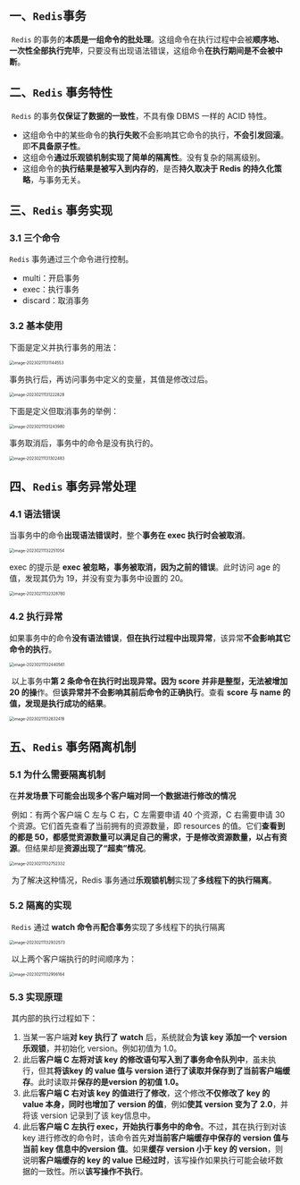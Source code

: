 ## 一、`Redis`事务

​	`Redis` 的事务的**本质是一组命令的批处理**。这组命令在执行过程中会被**顺序地、一次性全部执行完毕**，只要没有出现语法错误，这组命令**在执行期间是不会被中断**。

## 二、`Redis` 事务特性

​	`Redis` 的事务**仅保证了数据的一致性**，不具有像 DBMS 一样的 ACID 特性。

- 这组命令中的某些命令的**执行失败**不会影响其它命令的执行，**不会引发回滚**。即**不具备原子性**。
- 这组命令**通过乐观锁机制实现了简单的隔离性**。没有复杂的隔离级别。
- 这组命令的**执行结果是被写入到内存的**，是否**持久取决于 Redis 的持久化策略**，与事务无关。

## 三、`Redis` 事务实现

###  3.1 三个命令 

`Redis` 事务通过三个命令进行控制。

- multi：开启事务
- exec：执行事务
- discard：取消事务

### 3.2 基本使用

下面是定义并执行事务的用法：

<img src="09.redis事务.assets/image-20230211131144553.png" alt="image-20230211131144553" style="zoom:50%;" />

事务执行后，再访问事务中定义的变量，其值是修改过后。

<img src="09.redis事务.assets/image-20230211131222828.png" alt="image-20230211131222828" style="zoom:50%;" />

下面是定义但取消事务的举例：

<img src="09.redis事务.assets/image-20230211131243980.png" alt="image-20230211131243980" style="zoom:50%;" />

事务取消后，事务中的命令是没有执行的。

<img src="09.redis事务.assets/image-20230211131302483.png" alt="image-20230211131302483" style="zoom:50%;" />

## 四、`Redis` 事务异常处理

### 4.1 语法错误

当事务中的命令**出现语法错误时**，整个**事务在 exec 执行时会被取消**。

<img src="09.redis事务.assets/image-20230211132251054.png" alt="image-20230211132251054" style="zoom:50%;" />

exec 的提示是 **exec 被忽略，事务被取消，因为之前的错误**。此时访问 age 的值，发现其仍为 19，并没有变为事务中设置的 20。

<img src="09.redis事务.assets/image-20230211132328780.png" alt="image-20230211132328780" style="zoom:50%;" />

### 4.2 执行异常

​	如果事务中的命令**没有语法错误**，**但在执行过程中出现异常**，该异常**不会影响其它命令的执行**。

<img src="09.redis事务.assets/image-20230211132440561.png" alt="image-20230211132440561" style="zoom:50%;" />

​	以上事务中**第 2 条命令在执行时出现异常。因为 score 并非是整型，无法被增加 20 的操**作。但**该异常并不会影响其前后命令的正确执行**。查看 **score 与 name 的值，发现是执行成功的结果**。

<img src="09.redis事务.assets/image-20230211132632419.png" alt="image-20230211132632419" style="zoom:50%;" />

## 五、`Redis` 事务隔离机制

### 5.1 为什么需要隔离机制

​	在**并发场景下可能会出现多个客户端对同一个数据进行修改的情况**

​	例如：有两个客户端 C 左与 C 右，C 左需要申请 40 个资源，C 右需要申请 30 个资源。它们首先查看了当前拥有的资源数量，即 resources 的值。它们**查看到的都是 50，都感觉资源数量可以满足自己的需求，于是修改资源数量，以占有资源**。但结果却是**资源出现了“超卖”情况**。

<img src="09.redis事务.assets/image-20230211132752332.png" alt="image-20230211132752332" style="zoom:50%;" />

​	为了解决这种情况，Redis 事务通过**乐观锁机制**实现了**多线程下的执行隔离**。

### 5.2 隔离的实现

​	`Redis` 通过 **watch 命令**再**配合事务**实现了多线程下的执行隔离

<img src="09.redis事务.assets/image-20230211132932573.png" alt="image-20230211132932573" style="zoom:50%;" />

​	以上两个客户端执行的时间顺序为：

<img src="09.redis事务.assets/image-20230211132956164.png" alt="image-20230211132956164" style="zoom:50%;" />

### 5.3  实现原理

​	其内部的执行过程如下：

1. 当某一客户端**对 key 执行了 watch** 后，系统就会**为该 key 添加一个 version 乐观锁**，并初始化 version。例如初值为 1.0。
2. 此后**客户端 C 左将对该 key 的修改语句写入到了事务命令队列中**，虽未执行，但其**将该key 的 value 值与 version 进行了读取并保存到了当前客户端缓存**。此时读取并**保存的是version 的初值 1.0。**
3. 此后**客户端 C 右对该 key 的值进行了修改**，这个修改**不仅修改了 key 的 value 本身，同时也增加了 version 的值**，例如**使其 version 变为了 2.0**，并将该 version 记录到了该 key信息中。
4. 此后**客户端 C 左执行 exec，开始执行事务中的命令**。不过，其在执行到对该 key 进行修改的命令时，该命令首先**对当前客户端缓存中保存的 version 值与当前 key 信息中的version 值**。如果**缓存 version 小于 key 的 version**，则说明**客户端缓存的 key 的 value 已经过时**，该写操作如果执行可能会破坏数据的一致性。所以**该写操作不执行**。
